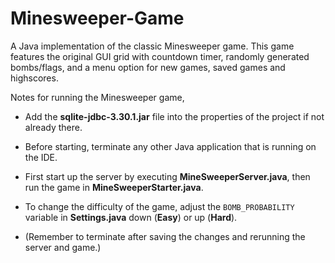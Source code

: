 # Minesweeper-Game

A Java implementation of the classic Minesweeper game. This game features the original GUI grid with countdown timer, randomly generated bombs/flags, and a menu option for new games, saved games and highscores.

Notes for running the Minesweeper game,

- Add the <b>sqlite-jdbc-3.30.1.jar</b> file into the properties of the project if not already there.

- Before starting, terminate any other Java application that is running on the IDE.

- First start up the server by executing <b>MineSweeperServer.java</b>, then run the game in <b>MineSweeperStarter.java</b>.

- To change the difficulty of the game, adjust the `BOMB_PROBABILITY` variable in <b>Settings.java</b> down (<b>Easy</b>) or up (<b>Hard</b>).

- (Remember to terminate after saving the changes and rerunning the server and game.)
